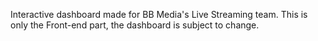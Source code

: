 Interactive dashboard made for BB Media's Live Streaming team. This is only the Front-end part, the dashboard is subject to change.
